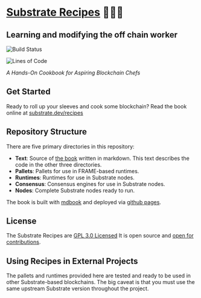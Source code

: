 # <a href="https://substrate.dev/recipes">Substrate Recipes</a> 🍴😋🍴

## Learning and modifying the off chain worker

![Build Status](https://img.shields.io/endpoint.svg?url=https%3A%2F%2Factions-badge.atrox.dev%2Fsubstrate-developer-hub%2Frecipes%2Fbadge%3Fref%3Dmaster&style=flat)
<!-- markdown-link-check-disable-next-line -->
![Lines of Code](https://tokei.rs/b1/github/substrate-developer-hub/recipes)

_A Hands-On Cookbook for Aspiring Blockchain Chefs_

## Get Started

Ready to roll up your sleeves and cook some blockchain? Read the book online at
[substrate.dev/recipes](https://substrate.dev/recipes)

## Repository Structure

There are five primary directories in this repository:

-   **Text**: Source of [the book](https://substrate.dev/recipes) written in markdown. This text
    describes the code in the other three directories.
-   **Pallets**: Pallets for use in FRAME-based runtimes.
-   **Runtimes**: Runtimes for use in Substrate nodes.
-   **Consensus**: Consensus engines for use in Substrate nodes.
-   **Nodes**: Complete Substrate nodes ready to run.

The book is built with [mdbook](https://github.com/rust-lang/mdBook) and deployed via
[github pages](https://pages.github.com/).

## License

The Substrate Recipes are [GPL 3.0 Licensed](LICENSE) It is open source and
[open for contributions](./CONTRIBUTING.md).

## Using Recipes in External Projects

The pallets and runtimes provided here are tested and ready to be used in other Substrate-based
blockchains. The big caveat is that you must use the same upstream Substrate version throughout the
project.
